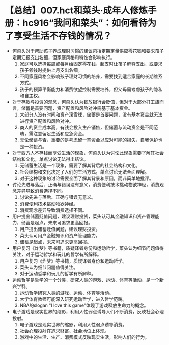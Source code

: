 # 【总结】007.hct和菜头·成年人修炼手册：hc916“我问和菜头”：如何看待为了享受生活不存钱的情况？

-   何菜头对于帮助孩子养成理财习惯的建议包括定期定量供应零花钱和要求孩子定期汇报支出名细，但家庭风格和特性会影响执行。
    1.  家庭可以选择每周或每月给固定零花钱，超支时让孩子解释支出，或要求孩子领钱时提供上月支出名细。
    2.  不同家庭风格会影响孩子理财习惯的培养，需要找到适合家庭的长期维系方式。
    3.  孩子的预算平衡能力和消费欲望控制需要培养，但父母需考虑孩子的隐私和自主权。
-   对于存款与投资的观念，何菜头认为钱放银行会贬值，但对于大部分打工族而言，储蓄是首要问题，资产配置和风险对冲需基于基本资金。
    1.  大部分人没有时间和资产滚雪球，储蓄是首要问题，没有基本资金就无法进行资产配置和风险对冲。
    2.  商人的资金成本高，有钱会投入生产销售，但储蓄与流动资金是不同范畴，需注意留足生活和应急资金。
    3.  无论储蓄与否，重要的是考虑留一笔资金以应对可能的损失，自我保护也是一种投资。
-   对于西方人不存钱而享受生活的现象，何菜头认为讨论此现象需要了解其社会结构和文化，单点讨论无法得出结论。
    1.  无储蓄生活是一个现象，需要了解其背后的社会结构和文化。
    2.  社会结构和文化决定了人们的生活方式，单点讨论无法全面理解。
    3.  对于这种现象的讨论需要全面了解其背景和原因，而非简单地批评。
-   讨论先进与落后、正确与错误没有意义，消费便利技术挑动物欲神经，消费观念差异导致消费选择不同。
    1.  讨论先进与落后、正确与错误无意义。
    2.  消费便利技术挑动物欲神经。
    3.  消费观念差异导致消费选择不同。
-   用户提出储蓄贬值问题，建议理财投资，菜头认可其金融知识和资产管理能力，储蓄是起点，未来可追求更高回报。
    1.  用户提出储蓄贬值问题，建议理财投资。
    2.  菜头认可用户金融知识和资产管理能力。
    3.  储蓄是起点，未来可追求更高回报。
-   用户复习《炸梦》等书籍，质疑译者身份和运动哲学，菜头认为细节问题值得关注，对于运动哲学和玩儿的哲学有所解释。
    1.  用户复习《炸梦》等书籍，质疑译者身份和运动哲学。
    2.  菜头认为细节问题值得关注。
    3.  对于运动哲学和玩儿的哲学有所解释。
-   运动哲学是哲学的一个分类，研究人类的游戏、运动、体育等活动，是一个新兴学科。
    1.  运动哲学研究人类的游戏、运动、体育等活动。
    2.  大学体育教师可能深入研究运动哲学，进入哲学范畴。
    3.  NBA的slogan "I love this game"体现了游戏释放生命力的概念。
-   电子游戏是现实世界的缩影，利用人性弱点诱导人们不断消费，反映社会心理投射。
    1.  电子游戏是现实世界的缩影，利用人性弱点诱导消费。
    2.  社会心理投射在追求财富、社会地位上体现。
    3.  游戏中的生活、生产、消费模式反映现实生活，影响人们的行为。